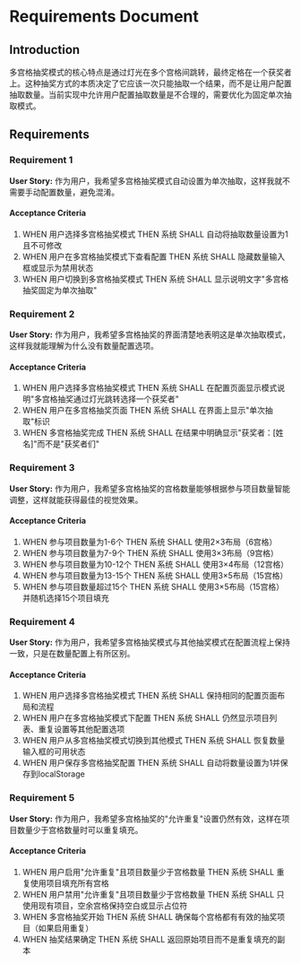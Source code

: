 # Requirements Document

## Introduction

多宫格抽奖模式的核心特点是通过灯光在多个宫格间跳转，最终定格在一个获奖者上。这种抽奖方式的本质决定了它应该一次只能抽取一个结果，而不是让用户配置抽取数量。当前实现中允许用户配置抽取数量是不合理的，需要优化为固定单次抽取模式。

## Requirements

### Requirement 1

**User Story:** 作为用户，我希望多宫格抽奖模式自动设置为单次抽取，这样我就不需要手动配置数量，避免混淆。

#### Acceptance Criteria

1. WHEN 用户选择多宫格抽奖模式 THEN 系统 SHALL 自动将抽取数量设置为1且不可修改
2. WHEN 用户在多宫格抽奖模式下查看配置 THEN 系统 SHALL 隐藏数量输入框或显示为禁用状态
3. WHEN 用户切换到多宫格抽奖模式 THEN 系统 SHALL 显示说明文字"多宫格抽奖固定为单次抽取"

### Requirement 2

**User Story:** 作为用户，我希望多宫格抽奖的界面清楚地表明这是单次抽取模式，这样我就能理解为什么没有数量配置选项。

#### Acceptance Criteria

1. WHEN 用户选择多宫格抽奖模式 THEN 系统 SHALL 在配置页面显示模式说明"多宫格抽奖通过灯光跳转选择一个获奖者"
2. WHEN 用户在多宫格抽奖页面 THEN 系统 SHALL 在界面上显示"单次抽取"标识
3. WHEN 多宫格抽奖完成 THEN 系统 SHALL 在结果中明确显示"获奖者：[姓名]"而不是"获奖者们"

### Requirement 3

**User Story:** 作为用户，我希望多宫格抽奖的宫格数量能够根据参与项目数量智能调整，这样就能获得最佳的视觉效果。

#### Acceptance Criteria

1. WHEN 参与项目数量为1-6个 THEN 系统 SHALL 使用2×3布局（6宫格）
2. WHEN 参与项目数量为7-9个 THEN 系统 SHALL 使用3×3布局（9宫格）
3. WHEN 参与项目数量为10-12个 THEN 系统 SHALL 使用3×4布局（12宫格）
4. WHEN 参与项目数量为13-15个 THEN 系统 SHALL 使用3×5布局（15宫格）
5. WHEN 参与项目数量超过15个 THEN 系统 SHALL 使用3×5布局（15宫格）并随机选择15个项目填充

### Requirement 4

**User Story:** 作为用户，我希望多宫格抽奖模式与其他抽奖模式在配置流程上保持一致，只是在数量配置上有所区别。

#### Acceptance Criteria

1. WHEN 用户选择多宫格抽奖模式 THEN 系统 SHALL 保持相同的配置页面布局和流程
2. WHEN 用户在多宫格抽奖模式下配置 THEN 系统 SHALL 仍然显示项目列表、重复设置等其他配置选项
3. WHEN 用户从多宫格抽奖模式切换到其他模式 THEN 系统 SHALL 恢复数量输入框的可用状态
4. WHEN 用户保存多宫格抽奖配置 THEN 系统 SHALL 自动将数量设置为1并保存到localStorage

### Requirement 5

**User Story:** 作为用户，我希望多宫格抽奖的"允许重复"设置仍然有效，这样在项目数量少于宫格数量时可以重复填充。

#### Acceptance Criteria

1. WHEN 用户启用"允许重复"且项目数量少于宫格数量 THEN 系统 SHALL 重复使用项目填充所有宫格
2. WHEN 用户禁用"允许重复"且项目数量少于宫格数量 THEN 系统 SHALL 只使用现有项目，空余宫格保持空白或显示占位符
3. WHEN 多宫格抽奖开始 THEN 系统 SHALL 确保每个宫格都有有效的抽奖项目（如果启用重复）
4. WHEN 抽奖结果确定 THEN 系统 SHALL 返回原始项目而不是重复填充的副本